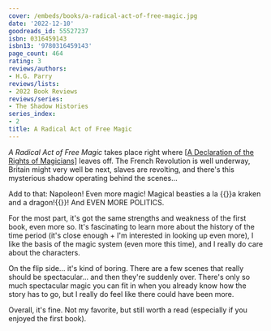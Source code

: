 ```yaml
---
cover: /embeds/books/a-radical-act-of-free-magic.jpg
date: '2022-12-10'
goodreads_id: 55527237
isbn: 0316459143
isbn13: '9780316459143'
page_count: 464
rating: 3
reviews/authors:
- H.G. Parry
reviews/lists:
- 2022 Book Reviews
reviews/series:
- The Shadow Histories
series_index:
- 2
title: A Radical Act of Free Magic
---
```

*A Radical Act of Free Magic* takes place right where [[A Declaration of the Rights of Magicians]]() leaves off. The French Revolution is well underway, Britain might very well be next, slaves are revolting, and there's this mysterious shadow operating behind the scenes...

Add to that: Napoleon! Even more magic! Magical beasties a la {{<spoiler>}}a kraken and a dragon!{{</spoiler>}}! And EVEN MORE POLITICS. 

<!--more-->

For the most part, it's got the same strengths and weakness of the first book, even more so. It's fascinating to learn more about the history of the time period (it's close enough + I'm interested in looking up even more), I like the basis of the magic system (even more this time), and I really do care about the characters. 

On the flip side... it's kind of boring. There are a few scenes that really should be spectacular... and then they're suddenly over. There's only so much spectacular magic you can fit in when you already know how the story has to go, but I really do feel like there could have been more. 

Overall, it's fine. Not my favorite, but still worth a read (especially if you enjoyed the first book). 

